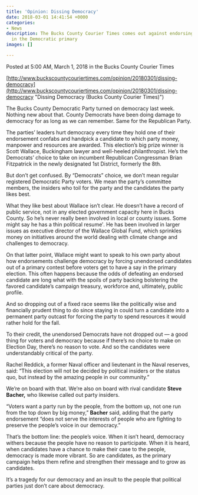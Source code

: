 ```yaml
---
title: 'Opinion: Dissing Democracy'
date: 2018-03-01 14:41:54 +0000
categories:
- News
description: The Bucks County Courier Times comes out against endorsing a candidate
  in the Democratic primary
images: []

---
```

Posted at 5:00 AM, March 1, 2018 in the Bucks County Courier Times

[http://www.buckscountycouriertimes.com/opinion/20180301/dissing-democracy](http://www.buckscountycouriertimes.com/opinion/20180301/dissing-democracy "Dissing Democracy (Bucks County Courier Times)")

The Bucks County Democratic Party turned on democracy last week. Nothing new about that. County Democrats have been doing damage to democracy for as long as we can remember. Same for the Republican Party.

The parties’ leaders hurt democracy every time they hold one of their endorsement confabs and handpick a candidate to which party money, manpower and resources are awarded. This election’s big prize winner is Scott Wallace, Buckingham lawyer and well-heeled philanthropist. He’s the Democrats’ choice to take on incumbent Republican Congressman Brian Fitzpatrick in the newly designated 1st District, formerly the 8th.

But don’t get confused. By “Democrats” choice, we don’t mean regular registered Democratic Party voters. We mean the party’s committee members, the insiders who toil for the party and the candidates the party likes best.

What they like best about Wallace isn’t clear. He doesn’t have a record of public service, not in any elected government capacity here in Bucks County. So he’s never really been involved in local or county issues. Some might say he has a thin political resume′. He has been involved in larger issues as executive director of the Wallace Global Fund, which sprinkles money on initiatives around the world dealing with climate change and challenges to democracy.

On that latter point, Wallace might want to speak to his own party about how endorsements challenge democracy by forcing unendorsed candidates out of a primary contest before voters get to have a say in the primary election. This often happens because the odds of defeating an endorsed candidate are long what with the spoils of party backing bolstering the favored candidate’s campaign treasury, workforce and, ultimately, public profile.

And so dropping out of a fixed race seems like the politically wise and financially prudent thing to do since staying in could turn a candidate into a permanent party outcast for forcing the party to spend resources it would rather hold for the fall.

To their credit, the unendorsed Democrats have not dropped out — a good thing for voters and democracy because if there’s no choice to make on Election Day, there’s no reason to vote. And so the candidates were understandably critical of the party.

Rachel Reddick, a former Naval officer and lieutenant in the Naval reserves, said: “This election will not be decided by political insiders or the status quo, but instead by the amazing people in our community.”

We’re on board with that. We’re also on board with rival candidate **Steve Bacher,** who likewise called out party insiders.

“Voters want a party run by the people, from the bottom up, not one run from the top down by big money,” **Bacher** said, adding that the party endorsement “does not serve the interests of people who are fighting to preserve the people’s voice in our democracy.”

That’s the bottom line: the people’s voice. When it isn’t heard, democracy withers because the people have no reason to participate. When it is heard, when candidates have a chance to make their case to the people, democracy is made more vibrant. So are candidates, as the primary campaign helps them refine and strengthen their message and to grow as candidates.

It’s a tragedy for our democracy and an insult to the people that political parties just don’t care about democracy.